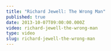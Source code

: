 ```yaml
---
title: "Richard Jewell: The Wrong Man"
published: true
date: 2013-10-07T09:00:00.000Z
video: richard-jewell-the-wrong-man
type: video
slug: richard-jewell-the-wrong-man
---
```

